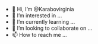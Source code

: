 - 👋 Hi, I’m @Karabovirginia
- 👀 I’m interested in ...
- 🌱 I’m currently learning ...
- 💞️ I’m looking to collaborate on ...
- 📫 How to reach me ...

<!---
Karabovirginia/Karabovirginia is a ✨ special ✨ repository because its `README.md` (this file) appears on your GitHub profile.
You can click the Preview link to take a look at your changes.
--->
